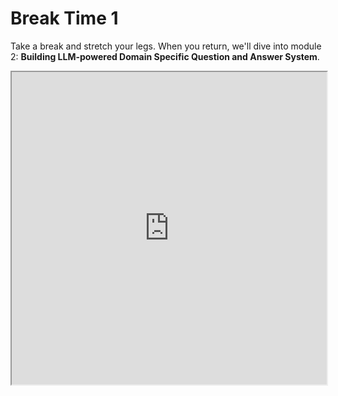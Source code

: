 # Break Time 1

Take a break and stretch your legs. When you return, we'll dive into module 2:
**Building LLM-powered Domain Specific Question and Answer System**.

<iframe
src="https://vclock.com/set-timer-for-15-minutes/"
width="100%"
height="500"
></iframe>
